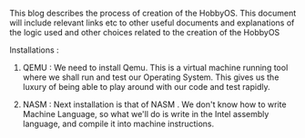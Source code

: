 This blog describes the process of creation of the HobbyOS. This document will include relevant links etc to other useful documents and explanations of the logic used and other choices related to the creation of the HobbyOS



Installations :

1. QEMU : We need to install Qemu. This is a virtual machine running tool where we shall run and test our Operating System. This gives us the luxury of being able to play around with our code and test rapidly.

2. NASM : Next installation is that of NASM . We don't know how to write Machine Language, so what we'll do is write in the Intel assembly language, and compile it into machine instructions.


